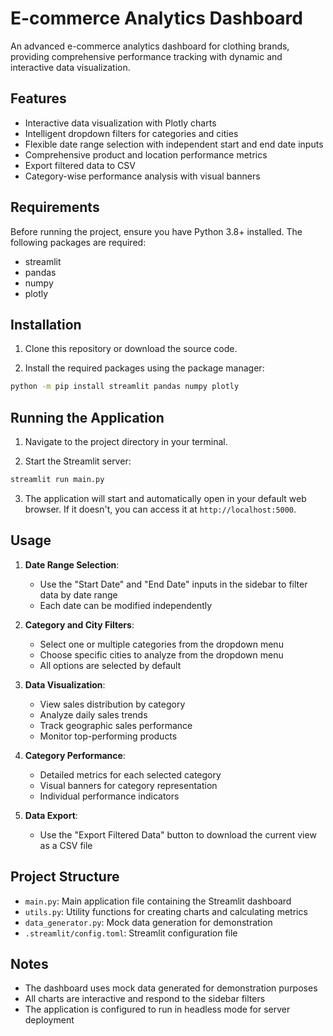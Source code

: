 # E-commerce Analytics Dashboard

An advanced e-commerce analytics dashboard for clothing brands, providing comprehensive performance tracking with dynamic and interactive data visualization.

## Features

- Interactive data visualization with Plotly charts
- Intelligent dropdown filters for categories and cities
- Flexible date range selection with independent start and end date inputs
- Comprehensive product and location performance metrics
- Export filtered data to CSV
- Category-wise performance analysis with visual banners

## Requirements

Before running the project, ensure you have Python 3.8+ installed. The following packages are required:

- streamlit
- pandas
- numpy
- plotly

## Installation

1. Clone this repository or download the source code.

2. Install the required packages using the package manager:

```bash
python -m pip install streamlit pandas numpy plotly
```

## Running the Application

1. Navigate to the project directory in your terminal.

2. Start the Streamlit server:

```bash
streamlit run main.py
```

3. The application will start and automatically open in your default web browser. If it doesn't, you can access it at `http://localhost:5000`.

## Usage

1. **Date Range Selection**:

   - Use the "Start Date" and "End Date" inputs in the sidebar to filter data by date range
   - Each date can be modified independently

2. **Category and City Filters**:

   - Select one or multiple categories from the dropdown menu
   - Choose specific cities to analyze from the dropdown menu
   - All options are selected by default

3. **Data Visualization**:

   - View sales distribution by category
   - Analyze daily sales trends
   - Track geographic sales performance
   - Monitor top-performing products

4. **Category Performance**:

   - Detailed metrics for each selected category
   - Visual banners for category representation
   - Individual performance indicators

5. **Data Export**:
   - Use the "Export Filtered Data" button to download the current view as a CSV file

## Project Structure

- `main.py`: Main application file containing the Streamlit dashboard
- `utils.py`: Utility functions for creating charts and calculating metrics
- `data_generator.py`: Mock data generation for demonstration
- `.streamlit/config.toml`: Streamlit configuration file

## Notes

- The dashboard uses mock data generated for demonstration purposes
- All charts are interactive and respond to the sidebar filters
- The application is configured to run in headless mode for server deployment

